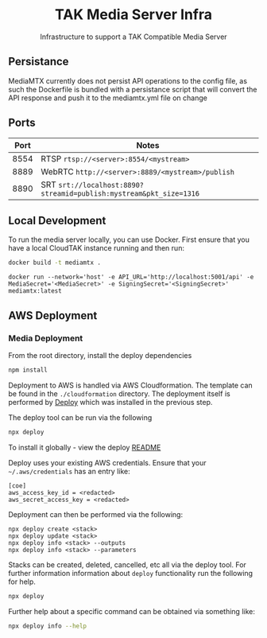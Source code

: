 <h1 align=center>TAK Media Server Infra</h1>

<p align=center>Infrastructure to support a TAK Compatible Media Server</p>

## Persistance

MediaMTX currently does not persist API operations to the config file, as such the Dockerfile is bundled with a
persistance script that will convert the API response and push it to the mediamtx.yml file on change

## Ports

| Port | Notes |
| ---- | ----- |
| 8554 | RTSP `rtsp://<server>:8554/<mystream>` |
| 8889 | WebRTC `http://<server>:8889/<mystream>/publish` |
| 8890 | SRT `srt://localhost:8890?streamid=publish:mystream&pkt_size=1316` |

## Local Development

To run the media server locally, you can use Docker. First ensure that you have a local CloudTAK instance running and then run:

```sh
docker build -t mediamtx .
```

```
docker run --network='host' -e API_URL='http://localhost:5001/api' -e MediaSecret='<MediaSecret>' -e SigningSecret='<SigningSecret>' mediamtx:latest
```

## AWS Deployment

### Media Deployment

From the root directory, install the deploy dependencies

```sh
npm install
```

Deployment to AWS is handled via AWS Cloudformation. The template can be found in the `./cloudformation`
directory. The deployment itself is performed by [Deploy](https://github.com/openaddresses/deploy) which
was installed in the previous step.

The deploy tool can be run via the following

```sh
npx deploy
```

To install it globally - view the deploy [README](https://github.com/openaddresses/deploy)

Deploy uses your existing AWS credentials. Ensure that your `~/.aws/credentials` has an entry like:

```
[coe]
aws_access_key_id = <redacted>
aws_secret_access_key = <redacted>
```

Deployment can then be performed via the following:

```
npx deploy create <stack>
npx deploy update <stack>
npx deploy info <stack> --outputs
npx deploy info <stack> --parameters
```

Stacks can be created, deleted, cancelled, etc all via the deploy tool. For further information
information about `deploy` functionality run the following for help.

```sh
npx deploy
```

Further help about a specific command can be obtained via something like:

```sh
npx deploy info --help
```

